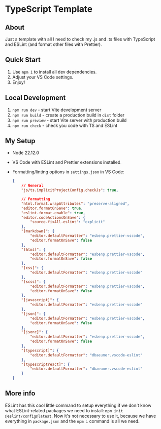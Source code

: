 # TypeScript Template

## About

Just a template with all I need to check my .js and .ts files with TypeScript and ESLint (and format other files with Prettier).

## Quick Start

1. Use `npm i` to install all dev dependencies.
1. Adjust your VS Code settings.
1. Enjoy!

## Local Development

1. `npm run dev` - start Vite development server
1. `npm run build` - create a production build in `dist` folder
1. `npm run preview` - start Vite server with production build
1. `npm run check` - check you code with TS and ESLint

## My Setup

-   Node 22.12.0
-   VS Code with ESLint and Prettier extensions installed.
-   Formatting/linting options in `settings.json` in VS Code:

    ```json
    {
        // General
        "js/ts.implicitProjectConfig.checkJs": true,

        // Formatting
        "html.format.wrapAttributes": "preserve-aligned",
        "editor.formatOnSave": true,
        "eslint.format.enable": true,
        "editor.codeActionsOnSave": {
            "source.fixAll.eslint": "explicit"
        },
        "[markdown]": {
            "editor.defaultFormatter": "esbenp.prettier-vscode",
            "editor.formatOnSave": false
        },
        "[html]": {
            "editor.defaultFormatter": "esbenp.prettier-vscode",
            "editor.formatOnSave": false
        },
        "[css]": {
            "editor.defaultFormatter": "esbenp.prettier-vscode"
        },
        "[scss]": {
            "editor.defaultFormatter": "esbenp.prettier-vscode",
            "editor.formatOnSave": false
        },
        "[javascript]": {
            "editor.defaultFormatter": "esbenp.prettier-vscode"
        },
        "[json]": {
            "editor.defaultFormatter": "esbenp.prettier-vscode",
            "editor.formatOnSave": false
        },
        "[jsonc]": {
            "editor.defaultFormatter": "esbenp.prettier-vscode",
            "editor.formatOnSave": false
        },
        "[typescript]": {
            "editor.defaultFormatter": "dbaeumer.vscode-eslint"
        },
        "[typescriptreact]": {
            "editor.defaultFormatter": "dbaeumer.vscode-eslint"
        }
    }
    ```

## More info

ESLint has this cool little command to setup everything if we don't know what ESLint-related packages we need to install: `npm init @eslint/config@latest`. Now it's not necessary to use it, because we have everything in `package.json` and the `npm i` command is all we need.
